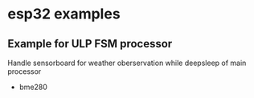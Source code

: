 # esp32 examples
## Example for ULP FSM processor 

Handle sensorboard for weather oberservation while deepsleep of main processor

 - bme280

